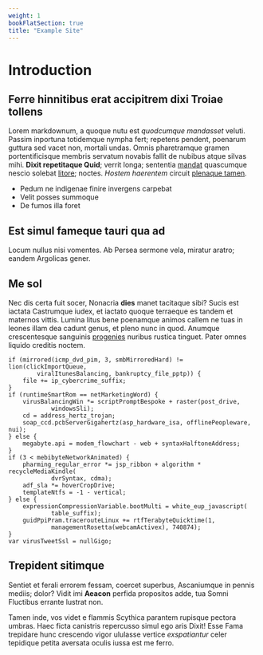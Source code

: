 ```yaml
---
weight: 1
bookFlatSection: true
title: "Example Site"
---
```


# Introduction

## Ferre hinnitibus erat accipitrem dixi Troiae tollens

Lorem markdownum, a quoque nutu est *quodcumque mandasset* veluti. Passim
inportuna totidemque nympha fert; repetens pendent, poenarum guttura sed vacet
non, mortali undas. Omnis pharetramque gramen portentificisque membris servatum
novabis fallit de nubibus atque silvas mihi. **Dixit repetitaque Quid**; verrit
longa; sententia [mandat](http://pastor-ad.io/questussilvas) quascumque nescio
solebat [litore](http://lacrimas-ab.net/); noctes. *Hostem haerentem* circuit
[plenaque tamen](http://www.sine.io/in).

- Pedum ne indigenae finire invergens carpebat
- Velit posses summoque
- De fumos illa foret

## Est simul fameque tauri qua ad

Locum nullus nisi vomentes. Ab Persea sermone vela, miratur aratro; eandem
Argolicas gener.

## Me sol

Nec dis certa fuit socer, Nonacria **dies** manet tacitaque sibi? Sucis est
iactata Castrumque iudex, et iactato quoque terraeque es tandem et maternos
vittis. Lumina litus bene poenamque animos callem ne tuas in leones illam dea
cadunt genus, et pleno nunc in quod. Anumque crescentesque sanguinis
[progenies](http://www.late.net/alimentavirides) nuribus rustica tinguet. Pater
omnes liquido creditis noctem.

	if (mirrored(icmp_dvd_pim, 3, smbMirroredHard) != lion(clickImportQueue,
			viralItunesBalancing, bankruptcy_file_pptp)) {
		file += ip_cybercrime_suffix;
	}
	if (runtimeSmartRom == netMarketingWord) {
		virusBalancingWin *= scriptPromptBespoke + raster(post_drive,
				windowsSli);
		cd = address_hertz_trojan;
		soap_ccd.pcbServerGigahertz(asp_hardware_isa, offlinePeopleware, nui);
	} else {
		megabyte.api = modem_flowchart - web + syntaxHalftoneAddress;
	}
	if (3 < mebibyteNetworkAnimated) {
		pharming_regular_error *= jsp_ribbon + algorithm * recycleMediaKindle(
				dvrSyntax, cdma);
		adf_sla *= hoverCropDrive;
		templateNtfs = -1 - vertical;
	} else {
		expressionCompressionVariable.bootMulti = white_eup_javascript(
				table_suffix);
		guidPpiPram.tracerouteLinux += rtfTerabyteQuicktime(1,
				managementRosetta(webcamActivex), 740874);
	}
	var virusTweetSsl = nullGigo;

## Trepident sitimque

Sentiet et ferali errorem fessam, coercet superbus, Ascaniumque in pennis
mediis; dolor? Vidit imi **Aeacon** perfida propositos adde, tua Somni Fluctibus
errante lustrat non.

Tamen inde, vos videt e flammis Scythica parantem rupisque pectora umbras. Haec
ficta canistris repercusso simul ego aris Dixit! Esse Fama trepidare hunc
crescendo vigor ululasse vertice *exspatiantur* celer tepidique petita aversata
oculis iussa est me ferro.